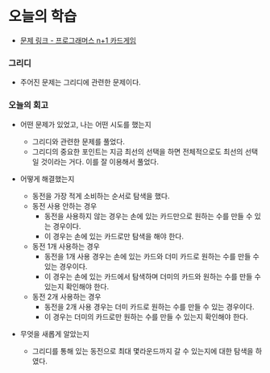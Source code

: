 # 오늘의 학습 

- [문제 링크 - 프로그래머스 n+1 카드게임](https://school.programmers.co.kr/learn/courses/30/lessons/258707)

### 그리디

- 주어진 문제는 그리디에 관련한 문제이다. 

### 오늘의 회고
  - 어떤 문제가 있었고, 나는 어떤 시도를 했는지 
    - 그리디와 관련한 문제를 풀었다.
    - 그리디의 중요한 포인트는 지금 최선의 선택을 하면 전체적으로도 최선의 선택일 것이라는 거다. 이를 잘 이용해서 풀었다.

  - 어떻게 해결했는지 
    - 동전을 가장 적게 소비하는 순서로 탐색을 했다. 
    - 동전 사용 안하는 경우
      - 동전을 사용하지 않는 경우는 손에 있는 카드만으로 원하는 수를 만들 수 있는 경우이다. 
      - 이 경우는 손에 있는 카드로만 탐색을 해야 한다. 
    - 동전 1개 사용하는 경우
      - 동전을 1개 사용 경우는 손에 있는 카드와 더미 카드로 원하는 수를 만들 수 있는 경우이다. 
      - 이 경우는 손에 있는 카드에서 탐색하며 더미의 카드와 원하는 수를 만들 수 있는지 확인해야 한다. 
    - 동전 2개 사용하는 경우 
      - 동전을 2개 사용 경우는 더미 카드로 원하는 수를 만들 수 있는 경우이다. 
      - 이 경우는 더미의 카드로만 원하는 수를 만들 수 있는지 확인해야 한다. 

  - 무엇을 새롭게 알았는지 
    - 그리디를 통해 있는 동전으로 최대 몇라운드까지 갈 수 있는지에 대한 탐색을 하였다.